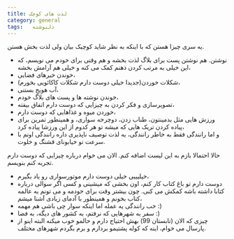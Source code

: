 ```yaml
---
title: لذت های کوچک
category: general
tags:   دلنوشته
---
```


یه سری چیزا هستن که با اینکه به نظر شاید کوچیک بیان ولی لذت بخش هستن.<br />

  * نوشتن. هم نوشتن پست برای بلاگ لذت بخشه و هم وقتی برای خودم می نویسم، که این خیلی به مرتب کردن ذهنم کمک می کنه و خیلی هم آرامش بخشه،
  * خوندن خبرهای فضایی،
  * شکلات خوردن(جدیدا خیلی دوست دارم شکلات کاکائویی بخورم)،<br /> 
  * آب هویج بستنی، <br /> 
  * خوندن نوشته ها و پست های بلاگ خودم، <br />
  * تصویرسازی و فکر کردن به چیزایی که دوست دارم اتفاق بیفته، <br />
  * خوردن میوه و غذاهایی که دوست دارم، <br />
  * ورزش هایی مثل بدمینتون، طناب زدن، دوچرخه سواری، و همینطور تمرین برای پیاده کردن تریک هایی که میشه تو هر کدوم از این ورزشا پیاده کرد، <br />
  * و اما رانندگی فقط به خاطر رانندگی، یه لذت توصیف ناپذیری داره رانندگی اونم با سرعت تو خیابونای قشنگ و خلوت.<br />

حالا احتمالا بازم به این لیست اضافه کنم. الان می خوام درباره چیزایی که دوست دارم تجربه کنم بنویسم.<br />

  * خیلیییی خیلی دوست دارم موتورسواری رو یاد بگیرم،<br />
  * دوست دارم تو باغ کتاب کار کنم، اون بخشی که میشینی و کسی اگر سوالی درباره کتابا داشته باشه کمکش می کنی. چون بیشتر وقت برای خودمه و می تونم یه عالمه کتاب بخونم و همینطور با آدمای زیادی آشنا میشم،<br />
  * خب رانندگی یه عمله اما اینکه سوار چی باشی هم مهمه :) <br />
  * سفر به شهرهایی که نرفتم، به کشور های دیگه، به فضا :) <br />
  * چیزی که الان (تابستان 99) بهش احتیاج دارم و حالمو خوب میکنه البته اینو از پارسال می خوام، اینه که کوله پشتیمو بردارم و برم بگردم شهرهای مختلف. <br />


